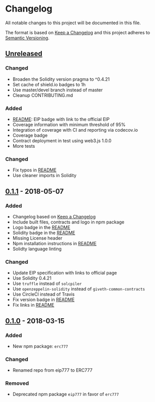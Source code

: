 <!-- This Source Code Form is subject to the terms of the Mozilla Public
     License, v. 2.0. If a copy of the MPL was not distributed with this
     file, You can obtain one at http://mozilla.org/MPL/2.0/. -->
# Changelog
All notable changes to this project will be documented in this file.

The format is based on [Keep a Changelog](https://keepachangelog.com/en/1.0.0/)
and this project adheres to [Semantic Versioning](https://semver.org/spec/v2.0.0.html).

## [Unreleased]

### Changed
- Broaden the Solidity version pragma to ^0.4.21
- Set cache of shield.io badges to 1h
- Use master/devel branch instead of master
- Cleanup CONTRIBUTING.md

### Added
- [README]: EIP badge with link to the official EIP
- Coverage information with minimum threshold of 95%
- Integration of coverage with CI and reporting via codecov.io
- Coverage badge
- Contract deployment in test using web3.js 1.0.0
- More tests

### Changed
- Fix typos in [README]
- Use cleaner imports in Solidity

## [0.1.1] - 2018-05-07

### Added
- Changelog based on [Keep a Changelog](https://keepachangelog.com/en/1.0.0/)
- Include built files, contracts and logo in npm package
- Logo badge in the [README]
- Solidity badge in the [README]
- Missing License header
- Npm installation instructions in [README]
- Solidty language linting

### Changed
- Update EIP specification with links to official page
- Use Solidity 0.4.21
- Use `truffle` instead of `solcpiler`
- Use `openzeppelin-solidity` instead of `giveth-common-contracts`
- Use CircleCI instead of Travis
- Fix version badge in [README]
- Fix links in [README]

## [0.1.0] - 2018-03-15

### Added
- New npm package: `erc777`

### Changed
- Renamed repo from eip777 to ERC777


### Removed
- Deprecated npm package `eip777` in favor of `erc777`

[Unreleased]: https://github.com/jacquesd/ERC777/compare/v0.1.1...HEAD
[0.1.1]: https://github.com/jacquesd/ERC777/compare/v0.1.0...v0.1.1
[0.1.0]: https://github.com/jacquesd/ERC777/compare/v0.0.8...v0.1.0
[README]: README.md

